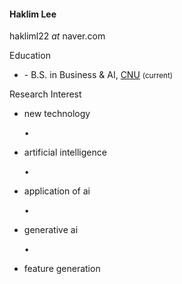 <h4>Haklim Lee</h4>

<i class="fa-regular fa-envelope"></i> hakliml22 <i>at</i> naver.com

<p class="font-weight-bold mb-1">Education</p>
<ul class="list-unstyled">
  <li><span class="font-weight-bolder">- B.S.</span> in Business & AI, <a href="https://plus.cnu.ac.kr/html/en/">CNU</a> <small>(current)</small></li>
</ul>

<p class="font-weight-bold mb-1">Research Interest</p>
<ul class="list-group list-group-horizontal list-unstyled text-nowrap flex-wrap">
  <li><i class="fa-regular fa-hashtag text-muted"></i> new technology</li>
  <p class="px-1 mb-1">•</p>
  <li><i class="fa-regular fa-hashtag text-muted"></i> artificial intelligence</li>
  <p class="px-1 mb-1">•</p>
  <li><i class="fa-regular fa-hashtag text-muted"></i> application of ai</li>
  <p class="px-1 mb-1">•</p>
  <li><i class="fa-regular fa-hashtag text-muted"></i> generative ai</li>
  <p class="px-1 mb-1">•</p>
  <li><i class="fa-regular fa-hashtag text-muted"></i> feature generation</li>
</ul>
